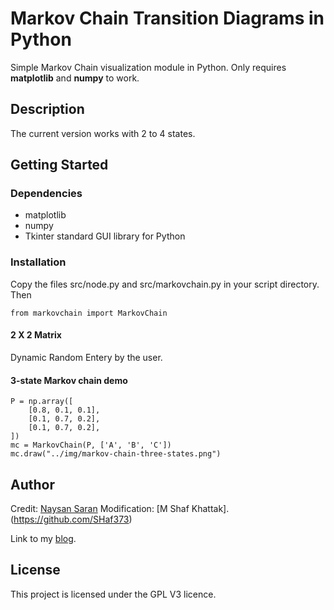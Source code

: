 # Markov Chain Transition Diagrams in Python

Simple Markov Chain visualization module in Python. Only requires **matplotlib** and **numpy** to work.

## Description

The current version works with 2 to 4 states. 

## Getting Started

### Dependencies

* matplotlib
* numpy
* Tkinter standard GUI library for Python

### Installation

Copy the files src/node.py and src/markovchain.py in your script directory. Then

```
from markovchain import MarkovChain
```

#### 2 X 2 Matrix

Dynamic Random Entery by the user.


#### 3-state Markov chain demo

```
P = np.array([
    [0.8, 0.1, 0.1],
    [0.1, 0.7, 0.2],
    [0.1, 0.7, 0.2],
])
mc = MarkovChain(P, ['A', 'B', 'C'])
mc.draw("../img/markov-chain-three-states.png")
```

## Author

Credit: [Naysan Saran](naysan.ca)
Modification: [M Shaf Khattak].(https://github.com/SHaf373)

Link to my [blog](https://naysan.ca/2020/07/08/drawing-state-transition-diagrams-in-python/).

## License

This project is licensed under the GPL V3 licence.

